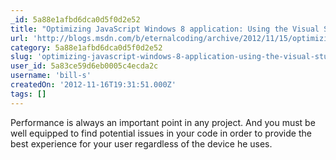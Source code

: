 ```yaml
---
_id: 5a88e1afbd6dca0d5f0d2e52
title: "Optimizing JavaScript Windows 8 application: Using the Visual Studio performance analysis tool (profiler)"
url: 'http://blogs.msdn.com/b/eternalcoding/archive/2012/11/15/optimizing-javascript-windows-8-application-using-the-visual-studio-performance-analysis-tool-profiler.aspx'
category: 5a88e1afbd6dca0d5f0d2e52
slug: 'optimizing-javascript-windows-8-application-using-the-visual-studio-performance-analysis-tool-profi'
user_id: 5a83ce59d6eb0005c4ecda2c
username: 'bill-s'
createdOn: '2012-11-16T19:31:51.000Z'
tags: []
---
```


Performance is always an important point in any project. And you must be well equipped to find potential issues in your code in order to provide the best experience for your user regardless of the device he uses.
